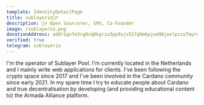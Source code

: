 ```yaml
---
template: IdentityDetailPage
title: sublayerio🧙‍♂️
description: 🧙‍♂️ Open Sourcerer, SPO, Co-Founder
image: /sublayerio.png
donationAddress: addr1qx7e3rg8cq8kgrza3pp9sjv527g9m6pjvm90jwxlpczx7myrq8xs909fhky97vm27e4aylxtsk4rf43rks6cx5sdy3dsngr7e3
verified: true
telegram: sublayerio
---
```


I'm the operator of Sublayer Pool. I'm currently located in the Netherlands and I mainly write web applications for clients. I've been following the crypto space since 2017 and I've been involved in the Cardano community since early 2021. In my spare time I try to educate people about Cardano and true decentralisation by developing (and providing educational content to) the Armada Alliance platform.
